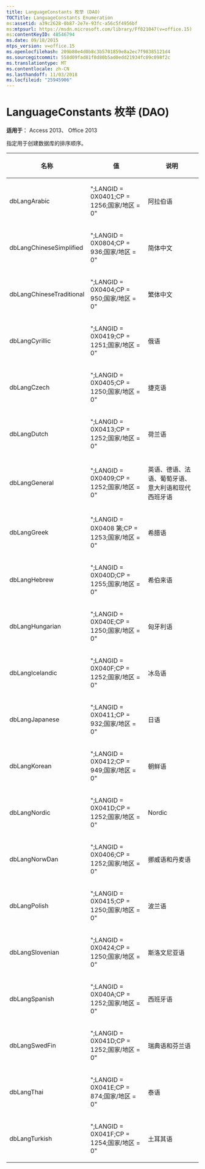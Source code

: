 ```yaml
---
title: LanguageConstants 枚举 (DAO)
TOCTitle: LanguageConstants Enumeration
ms:assetid: a39c2628-0b87-2e7e-93fc-a56c5f4956bf
ms:mtpsurl: https://msdn.microsoft.com/library/Ff821047(v=office.15)
ms:contentKeyID: 48546794
ms.date: 09/18/2015
mtps_version: v=office.15
ms.openlocfilehash: 209b80e4d0b8c3b5701859e8a2ec7f98385121d4
ms.sourcegitcommit: 558d09fad81f8d80b5ad0edd21934fc09c098f2c
ms.translationtype: MT
ms.contentlocale: zh-CN
ms.lasthandoff: 11/03/2018
ms.locfileid: "25945906"
---
```

# <a name="languageconstants-enumeration-dao"></a>LanguageConstants 枚举 (DAO)


**适用于**： Access 2013、 Office 2013

指定用于创建数据库的排序顺序。

<table>
<colgroup>
<col style="width: 33%" />
<col style="width: 33%" />
<col style="width: 33%" />
</colgroup>
<thead>
<tr class="header">
<th><p>名称</p></th>
<th><p>值</p></th>
<th><p>说明</p></th>
</tr>
</thead>
<tbody>
<tr class="odd">
<td><p>dbLangArabic</p></td>
<td><p>&quot;;LANGID = 0X0401;CP = 1256;国家/地区 = 0&quot;</p></td>
<td><p>阿拉伯语</p></td>
</tr>
<tr class="even">
<td><p>dbLangChineseSimplified</p></td>
<td><p>&quot;;LANGID = 0X0804;CP = 936;国家/地区 = 0&quot;</p></td>
<td><p>简体中文</p></td>
</tr>
<tr class="odd">
<td><p>dbLangChineseTraditional</p></td>
<td><p>&quot;;LANGID = 0X0404;CP = 950;国家/地区 = 0&quot;</p></td>
<td><p>繁体中文</p></td>
</tr>
<tr class="even">
<td><p>dbLangCyrillic</p></td>
<td><p>&quot;;LANGID = 0X0419;CP = 1251;国家/地区 = 0&quot;</p></td>
<td><p>俄语</p></td>
</tr>
<tr class="odd">
<td><p>dbLangCzech</p></td>
<td><p>&quot;;LANGID = 0X0405;CP = 1250;国家/地区 = 0&quot;</p></td>
<td><p>捷克语</p></td>
</tr>
<tr class="even">
<td><p>dbLangDutch</p></td>
<td><p>&quot;;LANGID = 0X0413;CP = 1252;国家/地区 = 0&quot;</p></td>
<td><p>荷兰语</p></td>
</tr>
<tr class="odd">
<td><p>dbLangGeneral</p></td>
<td><p>&quot;;LANGID = 0X0409;CP = 1252;国家/地区 = 0&quot;</p></td>
<td><p>英语、德语、法语、葡萄牙语、意大利语和现代西班牙语</p></td>
</tr>
<tr class="even">
<td><p>dbLangGreek</p></td>
<td><p>&quot;;LANGID = 0X0408 第;CP = 1253;国家/地区 = 0&quot;</p></td>
<td><p>希腊语</p></td>
</tr>
<tr class="odd">
<td><p>dbLangHebrew</p></td>
<td><p>&quot;;LANGID = 0X040D;CP = 1255;国家/地区 = 0&quot;</p></td>
<td><p>希伯来语</p></td>
</tr>
<tr class="even">
<td><p>dbLangHungarian</p></td>
<td><p>&quot;;LANGID = 0X040E;CP = 1250;国家/地区 = 0&quot;</p></td>
<td><p>匈牙利语</p></td>
</tr>
<tr class="odd">
<td><p>dbLangIcelandic</p></td>
<td><p>&quot;;LANGID = 0X040F;CP = 1252;国家/地区 = 0&quot;</p></td>
<td><p>冰岛语</p></td>
</tr>
<tr class="even">
<td><p>dbLangJapanese</p></td>
<td><p>&quot;;LANGID = 0X0411;CP = 932;国家/地区 = 0&quot;</p></td>
<td><p>日语</p></td>
</tr>
<tr class="odd">
<td><p>dbLangKorean</p></td>
<td><p>&quot;;LANGID = 0X0412;CP = 949;国家/地区 = 0&quot;</p></td>
<td><p>朝鲜语</p></td>
</tr>
<tr class="even">
<td><p>dbLangNordic</p></td>
<td><p>&quot;;LANGID = 0X041D;CP = 1252;国家/地区 = 0&quot;</p></td>
<td><p>Nordic</p></td>
</tr>
<tr class="odd">
<td><p>dbLangNorwDan</p></td>
<td><p>&quot;;LANGID = 0X0406;CP = 1252;国家/地区 = 0&quot;</p></td>
<td><p>挪威语和丹麦语</p></td>
</tr>
<tr class="even">
<td><p>dbLangPolish</p></td>
<td><p>&quot;;LANGID = 0X0415;CP = 1250;国家/地区 = 0&quot;</p></td>
<td><p>波兰语</p></td>
</tr>
<tr class="odd">
<td><p>dbLangSlovenian</p></td>
<td><p>&quot;;LANGID = 0X0424;CP = 1250;国家/地区 = 0&quot;</p></td>
<td><p>斯洛文尼亚语</p></td>
</tr>
<tr class="even">
<td><p>dbLangSpanish</p></td>
<td><p>&quot;;LANGID = 0X040A;CP = 1252;国家/地区 = 0&quot;</p></td>
<td><p>西班牙语</p></td>
</tr>
<tr class="odd">
<td><p>dbLangSwedFin</p></td>
<td><p>&quot;;LANGID = 0X041D;CP = 1252;国家/地区 = 0&quot;</p></td>
<td><p>瑞典语和芬兰语</p></td>
</tr>
<tr class="even">
<td><p>dbLangThai</p></td>
<td><p>&quot;;LANGID = 0X041E;CP = 874;国家/地区 = 0&quot;</p></td>
<td><p>泰语</p></td>
</tr>
<tr class="odd">
<td><p>dbLangTurkish</p></td>
<td><p>&quot;;LANGID = 0X041F;CP = 1254;国家/地区 = 0&quot;</p></td>
<td><p>土耳其语</p></td>
</tr>
</tbody>
</table>

